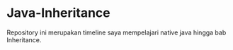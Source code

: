 # Java-Inheritance
Repository ini merupakan timeline saya mempelajari native java hingga bab Inheritance.
